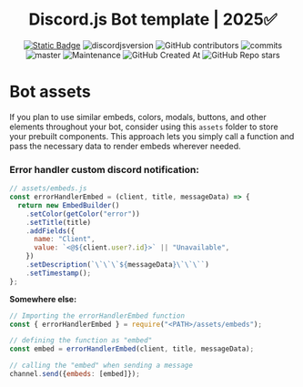 <div style="text-align:center" align="center">

# Discord.js Bot template | 2025✅

<a href="https://discordjs.guide/" target="_blank">![Static Badge](https://img.shields.io/badge/DiscordJS-guide-379C6F)</a>
![discordjsversion](https://img.shields.io/badge/discord.js-^14.18.0-5865f2)
![GitHub contributors](https://img.shields.io/github/contributors/miguelmikkey/discordjs-bot-template?color=blue)
![commits](https://badgen.net/github/commits/miguelmikkey/discordjs-bot-template/)
![master](https://img.shields.io/github/last-commit/miguelmikkey/discordjs-bot-template/main)
![Maintenance](https://img.shields.io/maintenance/yes/2025)
![GitHub Created At](https://img.shields.io/github/created-at/miguelmikkey/discordjs-bot-template)
![GitHub Repo stars](https://img.shields.io/github/stars/miguelmikkey/discordjs-bot-template)

</div>

# Bot assets
If you plan to use similar embeds, colors, modals, buttons, and other elements throughout your bot, consider using this `assets` folder to store your prebuilt components. This approach lets you simply call a function and pass the necessary data to render embeds wherever needed.

### Error handler custom discord notification:
```js
// assets/embeds.js
const errorHandlerEmbed = (client, title, messageData) => {
  return new EmbedBuilder()
    .setColor(getColor("error"))
    .setTitle(title)
    .addFields({
      name: "Client",
      value: `<@${client.user?.id}>` || "Unavailable",
    })
    .setDescription(`\`\`\`${messageData}\`\`\``)
    .setTimestamp();
};
```
**Somewhere else:**
```js
// Importing the errorHandlerEmbed function
const { errorHandlerEmbed } = require("<PATH>/assets/embeds");

// defining the function as "embed"
const embed = errorHandlerEmbed(client, title, messageData);

// calling the "embed" when sending a message
channel.send({embeds: [embed]});
```
